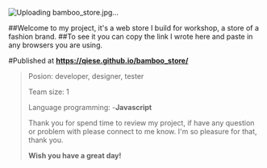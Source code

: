 ![Uploading bamboo_store.jpg…]()
>
##Welcome to my project, it's a web store I build for workshop, a store of a fashion brand. 
##To see it you can copy the link I wrote here and paste in any browsers you are using.
>
#Published at **https://qiese.github.io/bamboo_store/**
>
>Posion: developer, designer, tester
>
>Team size: 1
>
>Language programming:
>-**Javascript**
>
>Thank you for spend time to review my project, if have any question or problem with please connect to me know. I'm so pleasure for that, thank you.
>
>**Wish you have a great day!**
